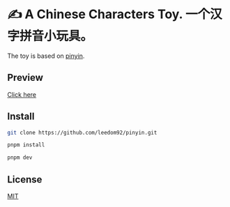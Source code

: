# ✍️ A Chinese Characters Toy. 一个汉字拼音小玩具。

The toy is based on [pinyin](https://github.com/hotoo/pinyin).

## Preview
[Click here](https://pinyin.leedom.me)

## Install
```sh
git clone https://github.com/leedom92/pinyin.git

pnpm install

pnpm dev
```

## License
[MIT](https://github.com/leedom92/pinyin/blob/master/LICENSE)
